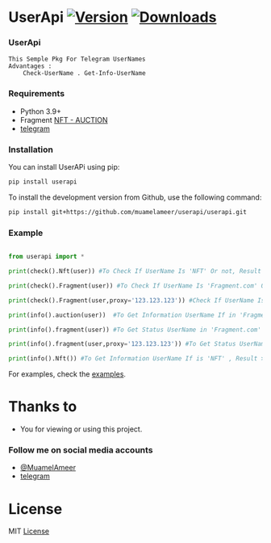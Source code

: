 # UserApi [![Version](https://img.shields.io/pypi/v/UserApi?style=flat&logo=pypi)](https://pypi.org/project/UserAPi) [![Downloads](https://static.pepy.tech/personalized-badge/UserApi?period=month&units=none&left_color=grey&right_color=brightgreen&left_text=Downloads)](https://pepy.tech/project/UserApi)
### UserApi
```
This Semple Pkg For Telegram UserNames
Advantages :
    Check-UserName . Get-Info-UserName 
```
### Requirements
- Python 3.9+
- Fragment [NFT - AUCTION](https://fragment.com)
- [telegram](https://telegram.org)

### Installation
You can install UserAPi using pip:
```bash
pip install userapi
```
To install the development version from Github, use the following command:
```bash
pip install git+https://github.com/muamelameer/userapi/userapi.git
```

### Example
```python

from userapi import *

print(check().Nft(user)) #To Check If UserName Is 'NFT' Or not, Result >>> True - False

print(check().Fragment(user)) #To Check If UserName Is 'Fragment.com' Or not, Result >>> True - False

print(check().Fragment(user,proxy='123.123.123')) #Check If UserName Is 'Fragment.com' Or not 'With Proxis!', Result >>> True - False

print(info().auction(user))  #To Get Information UserName If in 'Fragment.com' , Result >>> Json Data

print(info().fragment(user)) #To Get Status UserName in 'Fragment.com' , Result >>> Onauction - Sold - For Sell - ect...

print(info().fragment(user,proxy='123.123.123')) #To Get Status UserName in 'Fragment.com' With Proxis! , Result >>> Onauction - Sold - For Sell - ect...

print(info().Nft()) #To Get Information UserName If is 'NFT' , Result >>> Json Data
```
For examples, check the [examples](https://github.com/muamelameer/userapi/test.py).

# Thanks to
- You for viewing or using this project.

### Follow me on social media accounts
- [@MuamelAmeer](https://github.com/muamelameer)
- [telegram](https://t.me/forkcode)
# License

MIT [License](https://github.com/muamelameer/userapi/blob/main/LICENSE)
